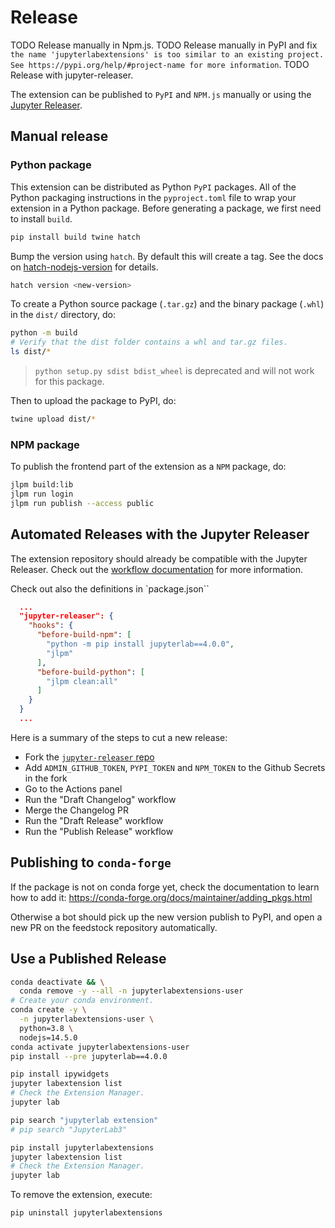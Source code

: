 # Release

TODO Release manually in Npm.js.
TODO Release manually in PyPI and fix `the name 'jupyterlabextensions' is too similar to an existing project. See https://pypi.org/help/#project-name for more information`.
TODO Release with jupyter-releaser.

The extension can be published to `PyPI` and `NPM.js` manually or using the [Jupyter Releaser](https://github.com/jupyter-server/jupyter_releaser).

## Manual release

### Python package

This extension can be distributed as Python `PyPI` packages. All of the Python packaging instructions in the `pyproject.toml` file to wrap your extension in a Python package. Before generating a package, we first need to install `build`.

```bash
pip install build twine hatch
```

Bump the version using `hatch`. By default this will create a tag. See the docs on [hatch-nodejs-version](https://github.com/agoose77/hatch-nodejs-version#semver) for details.

```bash
hatch version <new-version>
```

To create a Python source package (`.tar.gz`) and the binary package (`.whl`) in the `dist/` directory, do:

```bash
python -m build
# Verify that the dist folder contains a whl and tar.gz files.
ls dist/*
```

> `python setup.py sdist bdist_wheel` is deprecated and will not work for this package.

Then to upload the package to PyPI, do:

```bash
twine upload dist/*
```

### NPM package

To publish the frontend part of the extension as a `NPM` package, do:

```bash
jlpm build:lib
jlpm run login
jlpm run publish --access public
```

## Automated Releases with the Jupyter Releaser

The extension repository should already be compatible with the Jupyter Releaser. Check out the [workflow documentation](https://github.com/jupyter-server/jupyter_releaser#typical-workflow) for more information.

Check out also the definitions in `package.json``

```json
  ...
  "jupyter-releaser": {
    "hooks": {
      "before-build-npm": [
        "python -m pip install jupyterlab==4.0.0",
        "jlpm"
      ],
      "before-build-python": [
        "jlpm clean:all"
      ]
    }
  }
  ...
```

Here is a summary of the steps to cut a new release:

- Fork the [`jupyter-releaser` repo](https://github.com/jupyter-server/jupyter_releaser)
- Add `ADMIN_GITHUB_TOKEN`, `PYPI_TOKEN` and `NPM_TOKEN` to the Github Secrets in the fork
- Go to the Actions panel
- Run the "Draft Changelog" workflow
- Merge the Changelog PR
- Run the "Draft Release" workflow
- Run the "Publish Release" workflow

## Publishing to `conda-forge`

If the package is not on conda forge yet, check the documentation to learn how to add it: https://conda-forge.org/docs/maintainer/adding_pkgs.html

Otherwise a bot should pick up the new version publish to PyPI, and open a new PR on the feedstock repository automatically.

## Use a Published Release

```bash
conda deactivate && \
  conda remove -y --all -n jupyterlabextensions-user
# Create your conda environment.
conda create -y \
  -n jupyterlabextensions-user \
  python=3.8 \
  nodejs=14.5.0
conda activate jupyterlabextensions-user
pip install --pre jupyterlab==4.0.0
```

```bash
pip install ipywidgets
jupyter labextension list
# Check the Extension Manager.
jupyter lab
```

```bash
pip search "jupyterlab extension"
# pip search "JupyterLab3"
```

```bash
pip install jupyterlabextensions
jupyter labextension list
# Check the Extension Manager.
jupyter lab
```

To remove the extension, execute:

```bash
pip uninstall jupyterlabextensions
```
